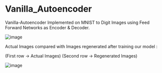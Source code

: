 # Vanilla_Autoencoder
Vanilla-Autoencoder Implemented on MNIST to Digit Images using Feed Forward Networks as Encoder &amp; Decoder. 

![image](https://user-images.githubusercontent.com/63066870/120820694-65375200-c572-11eb-9cdf-2dae558ef075.png)

Actual Images compared with Images regenerated after training our model : 

(First row -> Actual Images)
(Second row -> Regenerated Images)

![image](https://user-images.githubusercontent.com/63066870/120820926-9a43a480-c572-11eb-8fc5-5211b6b2aea1.png)
